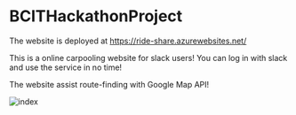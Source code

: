 # BCITHackathonProject

The website is deployed at https://ride-share.azurewebsites.net/

This is a online carpooling website for slack users!
You can log in with slack and use the service in no time!

The website assist route-finding with Google Map API!

![index](https://raw.githubusercontent.com/laurenkwa/BCITHackathonProject/master/image/screenshot.png)
